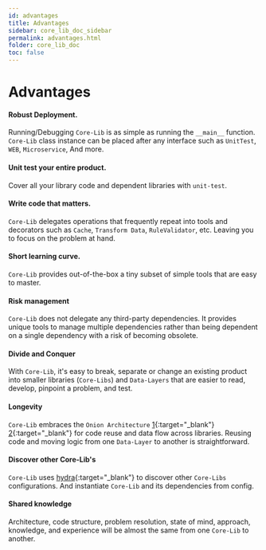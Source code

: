 ```yaml
---
id: advantages
title: Advantages
sidebar: core_lib_doc_sidebar
permalink: advantages.html
folder: core_lib_doc
toc: false
---
```


# Advantages



#### Robust Deployment.

Running/Debugging `Core-Lib` is as simple as running the `__main__` function.
`Core-Lib` class instance can be placed after any interface such as `UnitTest`, `WEB`, `Microservice`, And more.

#### Unit test your entire product.

Cover all your library code and dependent libraries with `unit-test`. 


#### Write code that matters.

`Core-Lib` delegates operations that frequently repeat into tools and decorators such as  `Cache`, `Transform Data`, `RuleValidator`, etc. Leaving you to focus on the problem at hand.

#### Short learning curve.

`Core-Lib` provides out-of-the-box a tiny subset of simple tools that are easy to master. 

#### Risk management

`Core-Lib` does not delegate any third-party dependencies. It provides unique tools to manage multiple dependencies rather than being dependent on a single dependency with a risk of becoming obsolete. 


#### Divide and Conquer

With `Core-Lib`, it's easy to break, separate or change an existing product into smaller libraries (`Core-Libs`) and `Data-Layers` that are easier to read, develop, pinpoint a problem, and test.

#### Longevity

`Core-Lib` embraces the `Onion Architecture` [1](https://www.codeguru.com/csharp/csharp/cs_misc/designtechniques/understanding-onion-architecture.html){:target="_blank"} [2](https://www.google.com/search?sxsrf=ACYBGNT0NhYbUZLnDQbC9b6uPBqjZmjwgw%3A1579104811273&ei=KzofXuOfEO3IgwfngLPwAg&q=onion+Architecture&oq=onion+Architecture&gs_l=psy-ab.12...0.0..109691...0.0..0.0.0.......0......gws-wiz.oEYi3afxy_c&ved=0ahUKEwij4drq_4XnAhVt5OAKHWfADC4Q4dUDCAs){:target="_blank"}  for code reuse and data flow across libraries. Reusing code and moving logic from one `Data-Layer` to another is straightforward.

#### Discover other Core-Lib's

`Core-Lib` uses [hydra](https://hydra.cc/){:target="_blank"} to discover other `Core-Libs` configurations. And instantiate `Core-Lib` and its dependencies from config.

#### Shared knowledge

Architecture, code structure, problem resolution, state of mind, approach, knowledge, and experience will be almost the same from one `Core-Lib` to another.

